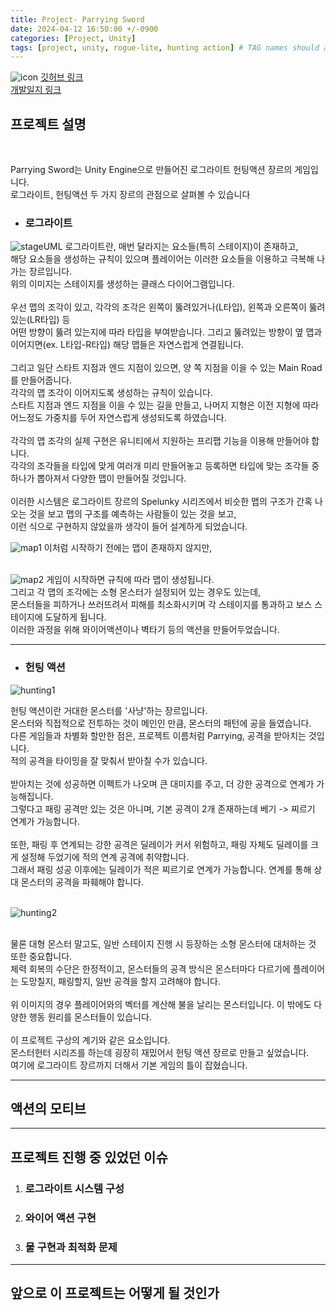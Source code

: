 ```yaml
---
title: Project- Parrying Sword
date: 2024-04-12 16:50:00 +/-0900
categories: [Project, Unity]
tags: [project, unity, rogue-lite, hunting action] # TAG names should always be lowercase
---
```


![icon](assets/img/parringsword/ParryingSowrdIcon.png)
[깃허브 링크](https://github.com/Lagooneng/ParryingSword)
<br>
[개발일지 링크](https://lagooneng.tistory.com/category/%EC%9C%A0%EB%8B%88%ED%8B%B0%20%EA%B2%8C%EC%9E%84%20%EA%B0%9C%EB%B0%9C/%EB%A9%94%EC%9D%B8%20%ED%94%84%EB%A1%9C%EC%A0%9D%ED%8A%B8%3A%20%20Parrying%20Sowrd)

## 프로젝트 설명

<br>

Parrying Sword는 Unity Engine으로 만들어진 로그라이트 헌팅액션 장르의 게임입니다.<br>
로그라이트, 헌팅액션 두 가지 장르의 관점으로 살펴볼 수 있습니다

- ### 로그라이트

![stageUML](assets/img/parringsword/stageUML.png)
로그라이트란, 매번 달라지는 요소들(특히 스테이지)이 존재하고,<br>
해당 요소들을 생성하는 규칙이 있으며 플레이어는 이러한 요소들을 이용하고 극복해 나가는 장르입니다.<br>
위의 이미지는 스테이지를 생성하는 클래스 다이어그램입니다.<br>
<br>
우선 맵의 조각이 있고, 각각의 조각은 왼쪽이 뚫려있거나(L타입), 왼쪽과 오른쪽이 뚫려있는(LR타입) 등<br>
어떤 방향이 뚫려 있는지에 따라 타입을 부여받습니다. 그리고 뚫려있는 방향이 옆 맵과 이어지면(ex. L타입-R타입) 해당 맵들은 자연스럽게 연결됩니다.<br>
<br>
그리고 일단 스타트 지점과 엔드 지점이 있으면, 양 쪽 지점을 이을 수 있는 Main Road를 만들어줍니다.<br>
각각의 맵 조각이 이어지도록 생성하는 규칙이 있습니다.<br>
스타트 지점과 엔드 지점을 이을 수 있는 길을 만들고, 나머지 지형은 이전 지형에 따라 어느정도 가중치를 두어 자연스럽게 생성되도록 하였습니다.<br>
<br>
각각의 맵 조각의 실제 구현은 유니티에서 지원하는 프리팹 기능을 이용해 만들어야 합니다.<br>
각각의 조각들을 타입에 맞게 여러개 미리 만들어놓고 등록하면 타입에 맞는 조각들 중 하나가 뽑아져서 다양한 맵이 만들어질 것입니다.<br>
<br>
이러한 시스템은 로그라이트 장르의 Spelunky 시리즈에서 비슷한 맵의 구조가 간혹 나오는 것을 보고 맵의 구조를 예측하는 사람들이 있는 것을 보고,<br>
이런 식으로 구현하지 않았을까 생각이 들어 설계하게 되었습니다.
<br>

![map1](assets/img/parringsword/map1.png)
이처럼 시작하기 전에는 맵이 존재하지 않지만,
<br><br>

![map2](assets/img/parringsword/map2.png)
게임이 시작하면 규칙에 따라 맵이 생성됩니다.<br>
그리고 각 맵의 조각에는 소형 몬스터가 설정되어 있는 경우도 있는데,<br>
몬스터들을 피하거나 쓰러뜨려서 피해를 최소화시키며 각 스테이지를 통과하고 보스 스테이지에 도달하게 됩니다.<br>
이러한 과정을 위해 와이어액션이나 벽타기 등의 액션을 만들어두었습니다.<br>

<hr>

- ### 헌팅 액션

![hunting1](assets/img/parringsword/hunting1.png)

헌팅 액션이란 거대한 몬스터를 '사냥'하는 장르입니다.<br>
몬스터와 직접적으로 전투하는 것이 메인인 만큼, 몬스터의 패턴에 공을 들였습니다.<br>
다른 게임들과 차별화 할만한 점은, 프로젝트 이름처럼 Parrying, 공격을 받아치는 것입니다.<br>
적의 공격을 타이밍을 잘 맞춰서 받아칠 수가 있습니다.<br>
<br>
받아치는 것에 성공하면 이펙트가 나오며 큰 대미지를 주고, 더 강한 공격으로 연계가 가능해집니다.<br>
그렇다고 패링 공격만 있는 것은 아니며, 기본 공격이 2개 존재하는데 베기 -> 찌르기 연계가 가능합니다.<br>
<br>
또한, 패링 후 연계되는 강한 공격은 딜레이가 커서 위험하고, 패링 자체도 딜레이를 크게 설정해 두었기에 적의 연계 공격에 취약합니다.<br>
그래서 패링 성공 이후에는 딜레이가 적은 찌르기로 연계가 가능합니다. 연계를 통해 상대 몬스터의 공격을 파훼해야 합니다.<br>
<br>

![hunting2](assets/img/parringsword/hunting2.png)

<br>
물론 대형 몬스터 말고도, 일반 스테이지 진행 시 등장하는 소형 몬스터에 대처하는 것 또한 중요합니다.<br>
체력 회복의 수단은 한정적이고, 몬스터들의 공격 방식은 몬스터마다 다르기에 플레이어는 도망칠지, 패링할지, 일반 공격을 할지 고려해야 합니다.<br>
<br>
위 이미지의 경우 플레이어와의 벡터를 계산해 불을 날리는 몬스터입니다. 이 밖에도 다양한 행동 원리를 몬스터들이 있습니다.<br>
<br>
이 프로젝트 구상의 계기와 같은 요소입니다.<br>
몬스터헌터 시리즈를 하는데 굉장히 재밌어서 헌팅 액션 장르로 만들고 싶었습니다.<br>
여기에 로그라이트 장르까지 더해서 기본 게임의 틀이 잡혔습니다.<br>

<hr>

## 액션의 모티브

<hr>

## 프로젝트 진행 중 있었던 이슈

1. ### 로그라이트 시스템 구성
2. ### 와이어 액션 구현
3. ### 물 구현과 최적화 문제

<hr>

## 앞으로 이 프로젝트는 어떻게 될 것인가
